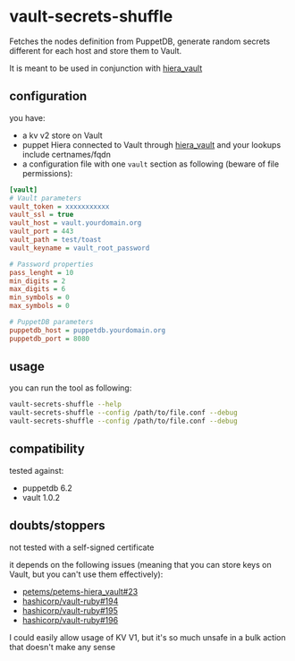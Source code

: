 # vault-secrets-shuffle

Fetches the nodes definition from PuppetDB, generate random secrets different for each host and store them to Vault.

It is meant to be used in conjunction with [hiera_vault](https://github.com/petems/petems-hiera_vault)

## configuration

you have:

- a kv v2 store on Vault
- puppet Hiera connected to Vault through [hiera_vault](https://github.com/petems/petems-hiera_vault) and your lookups include certnames/fqdn
- a configuration file with one `vault` section as following (beware of file permissions):

```ini
[vault]
# Vault parameters
vault_token = xxxxxxxxxxx
vault_ssl = true
vault_host = vault.yourdomain.org
vault_port = 443
vault_path = test/toast
vault_keyname = vault_root_password

# Password properties
pass_lenght = 10
min_digits = 2
max_digits = 6
min_symbols = 0
max_symbols = 0

# PuppetDB parameters
puppetdb_host = puppetdb.yourdomain.org
puppetdb_port = 8080
```

## usage

you can run the tool as following:

```bash
vault-secrets-shuffle --help
vault-secrets-shuffle --config /path/to/file.conf --debug
vault-secrets-shuffle --config /path/to/file.conf --debug
```

## compatibility

tested against:

- puppetdb 6.2
- vault 1.0.2

## doubts/stoppers

not tested with a self-signed certificate

it depends on the following issues (meaning that you can store keys on Vault, but you can't use them effectively):

- [petems/petems-hiera_vault#23](petems/petems-hiera_vault#23)
- [hashicorp/vault-ruby#194](hashicorp/vault-ruby#194)
- [hashicorp/vault-ruby#195](hashicorp/vault-ruby#195)
- [hashicorp/vault-ruby#196](hashicorp/vault-ruby#196)

I could easily allow usage of KV V1, but it's so much unsafe in a bulk action that doesn't make any sense
